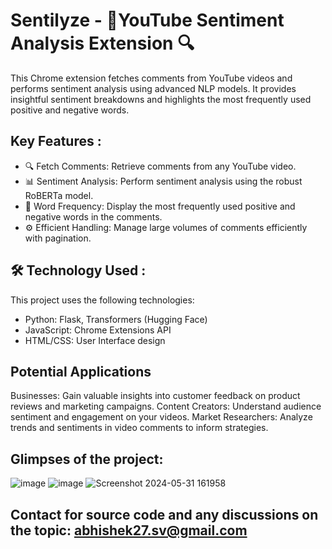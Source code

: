 # Sentilyze - 🎥YouTube Sentiment Analysis Extension 🔍


This Chrome extension fetches comments from YouTube videos and performs sentiment analysis using advanced NLP models. It provides insightful sentiment breakdowns and highlights the most frequently used positive and negative words.

## Key Features :

- 🔍 Fetch Comments: Retrieve comments from any YouTube video.
- 📊 Sentiment Analysis: Perform sentiment analysis using the robust RoBERTa model.
- 📝 Word Frequency: Display the most frequently used positive and negative words in the comments.
- ⚙️ Efficient Handling: Manage large volumes of comments efficiently with pagination.


## 🛠️ Technology Used :

This project uses the following technologies:

- Python: Flask, Transformers (Hugging Face)
- JavaScript: Chrome Extensions API
- HTML/CSS: User Interface design


## Potential Applications
Businesses: Gain valuable insights into customer feedback on product reviews and marketing campaigns.
Content Creators: Understand audience sentiment and engagement on your videos.
Market Researchers: Analyze trends and sentiments in video comments to inform strategies.


## Glimpses of the project:

![image](https://github.com/abhishekverma276/Sentify/assets/96565154/854762f6-f693-4f10-b34e-4166a2642819)
![image](https://github.com/abhishekverma276/Sentify/assets/96565154/f6cd464a-95a7-479d-9b05-7ed54348607a)
![Screenshot 2024-05-31 161958](https://github.com/abhishekverma276/Sentilyze/assets/96565154/1b8032a9-c6dc-492d-a604-d00ced7a3956)

## Contact for source code and any discussions on the topic: abhishek27.sv@gmail.com
